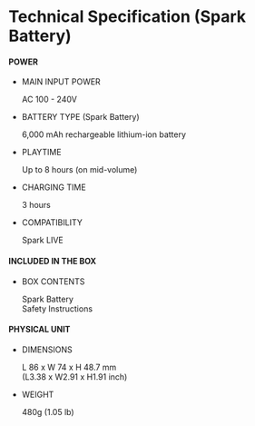 # Technical Specification (Spark Battery)
#### POWER  

- MAIN INPUT POWER  
  
	AC 100 - 240V

- BATTERY TYPE (Spark Battery)
  
	6,000 mAh rechargeable lithium-ion battery

- PLAYTIME  
  
	Up to 8 hours (on mid-volume)

- CHARGING TIME  
  
	3 hours


- COMPATIBILITY  
  
	Spark LIVE

#### **INCLUDED IN THE BOX**

- BOX CONTENTS
  
	Spark Battery  
	Safety Instructions

#### **PHYSICAL UNIT**

- DIMENSIONS
  
	L 86 x W 74 x H 48.7 mm  
	(L3.38 x W2.91 x H1.91 inch)

- WEIGHT
  
	480g (1.05 lb)